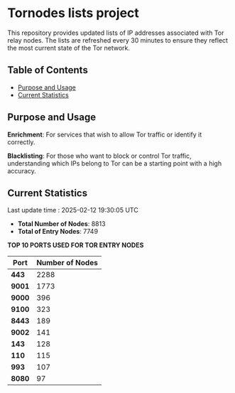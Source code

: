 # Tornodes lists project

This repository provides updated lists of IP addresses associated with Tor relay nodes. The lists are refreshed every 30 minutes to ensure they reflect the most current state of the Tor network.

## Table of Contents

- [Purpose and Usage](#purpose-and-usage)
- [Current Statistics](#current-statistics)


## Purpose and Usage

**Enrichment**: For services that wish to allow Tor traffic or identify it correctly.

**Blacklisting**: For those who want to block or control Tor traffic, understanding which IPs belong to Tor can be a starting point with a high accuracy.

## Current Statistics

Last update time : 2025-02-12 19:30:05 UTC

- **Total Number of Nodes**: 8813
- **Total of Entry Nodes**: 7749

**TOP 10 PORTS USED FOR TOR ENTRY NODES**

| **Port** | **Number of Nodes** |
|------|-----------------|
| **443**   | 2288  |
| **9001**   | 1773  |
| **9000**   | 396  |
| **9100**   | 323  |
| **8443**   | 189  |
| **9002**   | 141  |
| **143**   | 128  |
| **110**   | 115  |
| **993**   | 107  |
| **8080**   | 97  |

